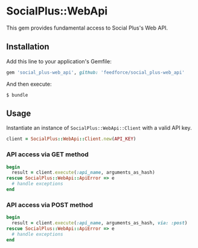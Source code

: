 # SocialPlus::WebApi

This gem provides fundamental access to Social Plus's Web API.

## Installation

Add this line to your application's Gemfile:

```ruby
gem 'social_plus-web_api', github: 'feedforce/social_plus-web_api'
```

And then execute:

    $ bundle

## Usage

Instantiate an instance of `SocialPlus::WebApi::Client` with a valid API key.

```ruby
client = SocialPlus::WebApi::Client.new(API_KEY)
```

### API access via GET method

```ruby
begin
  result = client.execute(:api_name, arguments_as_hash)
rescue SocialPlus::WebApi::ApiError => e
  # handle exceptions
end
```

### API access via POST method

```ruby
begin
  result = client.execute(:api_name, arguments_as_hash, via: :post)
rescue SocialPlus::WebApi::ApiError => e
  # handle exceptions
end
```
